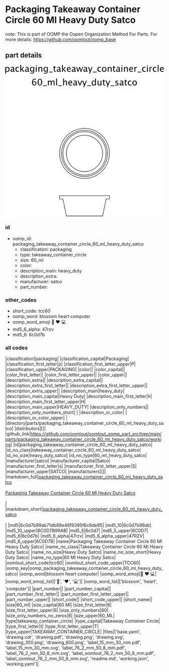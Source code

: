 # Packaging Takeaway Container Circle 60 Ml Heavy Duty Satco  

note: This is part of OOMP the Oopen Organization Method For Parts. For more details: https://github.com/oomlout/oomp_base

##  part details

[![](drawing_600.png)](drawing.png)




### id
* oomp_id: packaging_takeaway_container_circle_60_ml_heavy_duty_satco
  * classification: packaging
  * type: takeaway_container_circle
  * size: 60_ml
  * color: 
  * description_main: heavy_duty
  * description_extra: 
  * manufacturer: satco
  * part_number: 

### other_codes
* short_code: tcc60
* oomp_word: blossom heart computer
* oomp_word_emoji :blossom: :heart: :computer:
* md5_6_alpha: 47rzv
* md5_6: 6c0d7b

### all codes 
|classification|packaging|
|classification_capital|Packaging|
|classification_first_letter|p|
|classification_first_letter_upper|P|
|classification_upper|PACKAGING|
|color||
|color_capital||
|color_first_letter||
|color_first_letter_upper||
|color_upper||
|description_extra||
|description_extra_capital||
|description_extra_first_letter||
|description_extra_first_letter_upper||
|description_extra_upper||
|description_main|heavy_duty|
|description_main_capital|Heavy Duty|
|description_main_first_letter|h|
|description_main_first_letter_upper|H|
|description_main_upper|HEAVY_DUTY|
|description_only_numbers||
|description_only_numbers_short| |
|description_or_color| |
|description_or_color_upper| |
|directory|parts/packaging_takeaway_container_circle_60_ml_heavy_duty_satco|
|distributors|[]|
|github_link|https://github.com/oomlout/oomlout_oomp_part_src/tree/main/parts/packaging_takeaway_container_circle_60_ml_heavy_duty_satco/working|
|id|packaging_takeaway_container_circle_60_ml_heavy_duty_satco|
|id_no_class|takeaway_container_circle_60_ml_heavy_duty_satco|
|id_no_size|heavy_duty_satco|
|id_no_type|60_ml_heavy_duty_satco|
|manufacturer|satco|
|manufacturer_capital|Satco|
|manufacturer_first_letter|s|
|manufacturer_first_letter_upper|S|
|manufacturer_upper|SATCO|
|manufacturers|[]|
|markdown_full|[packaging_takeaway_container_circle_60_ml_heavy_duty_satco](https://github.com/oomlout/oomlout_oomp_part_src/tree/main/parts/packaging_takeaway_container_circle_60_ml_heavy_duty_satco/working)<br>[](https://github.com/oomlout/oomlout_oomp_part_src/tree/main/parts/packaging_takeaway_container_circle_60_ml_heavy_duty_satco/working)<br>[Packaging Takeaway Container Circle 60 Ml Heavy Duty Satco](https://github.com/oomlout/oomlout_oomp_part_src/tree/main/parts/packaging_takeaway_container_circle_60_ml_heavy_duty_satco/working)<br><br>|
|markdown_short|[packaging_takeaway_container_circle_60_ml_heavy_duty_satco](https://github.com/oomlout/oomlout_oomp_part_src/tree/main/parts/packaging_takeaway_container_circle_60_ml_heavy_duty_satco/working)<br><br>|
|md5|6c0d7b99ab71db88e46f9395f6c6de95|
|md5_10|6c0d7b99ab|
|md5_10_upper|6C0D7B99AB|
|md5_5|6c0d7|
|md5_5_upper|6C0D7|
|md5_6|6c0d7b|
|md5_6_alpha|47rzv|
|md5_6_alpha_upper|47RZV|
|md5_6_upper|6C0D7B|
|name|Packaging Takeaway Container Circle 60 Ml Heavy Duty Satco|
|name_no_class|Takeaway Container Circle 60 Ml Heavy Duty Satco|
|name_no_size|Heavy Duty Satco|
|name_no_size_short|Heavy Duty Satco|
|name_no_type|60 Ml Heavy Duty Satco|
|oomlout_short_code|tcc60|
|oomlout_short_code_upper|TCC60|
|oomp_key|oomp_packaging_takeaway_container_circle_60_ml_heavy_duty_satco|
|oomp_word|blossom heart computer|
|oomp_word_emoji|:blossom: :heart: :computer:|
|oomp_word_emoji_list|[':blossom:', ':heart:', ':computer:']|
|oomp_word_list|['blossom', 'heart', 'computer']|
|part_number||
|part_number_capital||
|part_number_first_letter||
|part_number_first_letter_upper||
|part_number_upper||
|short_code||
|short_code_upper||
|short_name||
|size|60_ml|
|size_capital|60 Ml|
|size_first_letter|6|
|size_first_letter_upper|6|
|size_only_numbers|60|
|size_only_numbers_no_zeros|6|
|size_upper|60_ML|
|type|takeaway_container_circle|
|type_capital|Takeaway Container Circle|
|type_first_letter|t|
|type_first_letter_upper|T|
|type_upper|TAKEAWAY_CONTAINER_CIRCLE|
|files|['base.yaml', 'drawing.cdr', 'drawing.pdf', 'drawing.png', 'drawing.svg', 'drawing_300.png', 'drawing_600.png', 'label_15_mm_30_mm.pdf', 'label_15_mm_30_mm.svg', 'label_76_2_mm_50_8_mm.pdf', 'label_76_2_mm_50_8_mm.svg', 'label_oomlout_76_2_mm_50_8_mm.pdf', 'label_oomlout_76_2_mm_50_8_mm.svg', 'readme.md', 'working.json', 'working.yaml']|
